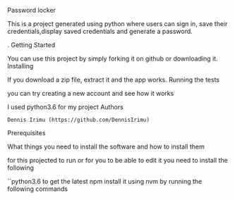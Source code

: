 Password locker

This is a project generated using python where users can sign in, save their credentials,display saved credentials and generate a password.

.
Getting Started

You can use this project by simply forking it on github or downloading it.
Installing

If you download a zip file, extract it and the app works.
Running the tests

you can try creating a new account and see how it works

I used python3.6 for my project
Authors

    Dennis Irimu (https://github.com/DennisIrimu)

Prerequisites

What things you need to install the software and how to install them

for this projected to run or for you to be able to edit it you need to install the following

``python3.6 to get the latest npm install it using nvm by running the following commands
